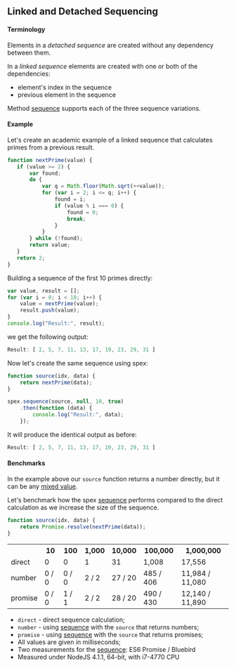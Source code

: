 ## Linked and Detached Sequencing

#### Terminology

Elements in a *detached sequence* are created without any dependency between them.

In a *linked sequence* elements are created with one or both of the dependencies:
  
* element's index in the sequence
* previous element in the sequence

Method [sequence] supports each of the three sequence variations.

#### Example

Let's create an academic example of a linked sequence that calculates primes from a previous result.

 ```javascript
function nextPrime(value) {
    if (value >= 2) {
        var found;
        do {
            var q = Math.floor(Math.sqrt(++value));
            for (var i = 2; i <= q; i++) {
                found = i;
                if (value % i === 0) {
                    found = 0;
                    break;
                }
            }
        } while (!found);
        return value;
    }
    return 2;
}
```

Building a sequence of the first 10 primes directly:

```javascript
var value, result = [];
for (var i = 0; i < 10; i++) {
    value = nextPrime(value);
    result.push(value);
}
console.log("Result:", result);
```

we get the following output:

```javascript
Result: [ 2, 5, 7, 11, 13, 17, 19, 23, 29, 31 ]
```

Now let's create the same sequence using spex:

```javascript
function source(idx, data) {
    return nextPrime(data);
}

spex.sequence(source, null, 10, true)
    .then(function (data) {
        console.log("Result:", data);
    });
```

It will produce the identical output as before:

```javascript
Result: [ 2, 5, 7, 11, 13, 17, 19, 23, 29, 31 ]
```

#### Benchmarks

In the example above our `source` function returns a number directly, but it can be any [mixed value].

Let's benchmark how the spex [sequence] performs compared to the direct calculation as we increase
the size of the sequence.

```javascript
function source(idx, data) {
    return Promise.resolve(nextPrime(data));
}
```

<table>
   <tr>
    <th></th>
    <th>10</th>
    <th>100</th>
    <th>1,000</th>
    <th>10,000</th>
    <th>100,000</th>
    <th>1,000,000</th>
   </tr>
   <tr>
    <td>direct</td>
    <td>0</td>
    <td>0</td>
    <td>1</td>
    <td>31</td>
    <td>1,008</td>
    <td>17,556</td>
   </tr>
   <tr>
    <td>number</td>
    <td>0 / 0</td>
    <td>0 / 0</td>
    <td>2 / 2</td>
    <td>27 / 20</td>
    <td>485 / 406</td>
    <td>11,984 / 11,080</td>
   </tr>
   <tr>
    <td>promise</td>
    <td>0 / 0</td>
    <td>1 / 1</td>
    <td>2 / 2</td>
    <td>28 / 20</td>
    <td>490 / 430</td>
    <td>12,140 / 11,890</td>
   </tr>   
</table>

* `direct` - direct sequence calculation;
* `number` - using [sequence] with the `source` that returns numbers;
* `promise` - using [sequence] with the `source` that returns promises; 
* All values are given in milliseconds;
* Two measurements for the [sequence]: ES6 Promise / Bluebird
* Measured under NodeJS 4.1.1, 64-bit, with i7-4770 CPU

[mixed value]:https://github.com/vitaly-t/spex/wiki/Mixed-Values
[sequence]:https://github.com/vitaly-t/spex/blob/master/docs/code/sequence.md
[Bluebird]:https://github.com/petkaantonov/bluebird
